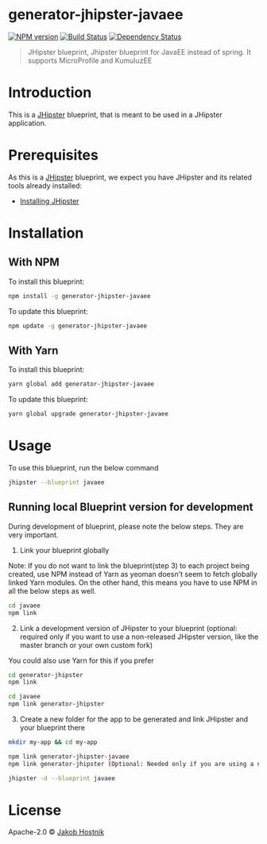 # generator-jhipster-javaee
[![NPM version][npm-image]][npm-url] [![Build Status][travis-image]][travis-url] [![Dependency Status][daviddm-image]][daviddm-url]
> JHipster blueprint, Jhipster blueprint for JavaEE instead of spring. It supports MicroProfile and KumuluzEE

# Introduction

This is a [JHipster](https://www.jhipster.tech/) blueprint, that is meant to be used in a JHipster application.

# Prerequisites

As this is a [JHipster](https://www.jhipster.tech/) blueprint, we expect you have JHipster and its related tools already installed:

- [Installing JHipster](https://www.jhipster.tech/installation/)

# Installation

## With NPM

To install this blueprint:

```bash
npm install -g generator-jhipster-javaee
```

To update this blueprint:

```bash
npm update -g generator-jhipster-javaee
```

## With Yarn

To install this blueprint:

```bash
yarn global add generator-jhipster-javaee
```

To update this blueprint:

```bash
yarn global upgrade generator-jhipster-javaee
```

# Usage

To use this blueprint, run the below command

```bash
jhipster --blueprint javaee
```


## Running local Blueprint version for development

During development of blueprint, please note the below steps. They are very important.

1. Link your blueprint globally 

Note: If you do not want to link the blueprint(step 3) to each project being created, use NPM instead of Yarn as yeoman doesn't seem to fetch globally linked Yarn modules. On the other hand, this means you have to use NPM in all the below steps as well.

```bash
cd javaee
npm link
```

2. Link a development version of JHipster to your blueprint (optional: required only if you want to use a non-released JHipster version, like the master branch or your own custom fork)

You could also use Yarn for this if you prefer

```bash
cd generator-jhipster
npm link

cd javaee
npm link generator-jhipster
```

3. Create a new folder for the app to be generated and link JHipster and your blueprint there

```bash
mkdir my-app && cd my-app

npm link generator-jhipster-javaee
npm link generator-jhipster (Optional: Needed only if you are using a non-released JHipster version)

jhipster -d --blueprint javaee

```

# License

Apache-2.0 © [Jakob Hostnik](jakob.hostnik.si)


[npm-image]: https://img.shields.io/npm/v/generator-jhipster-javaee.svg
[npm-url]: https://npmjs.org/package/generator-jhipster-javaee
[travis-image]: https://travis-ci.org/hostops/generator-jhipster-javaee.svg?branch=master
[travis-url]: https://travis-ci.org/hostops/generator-jhipster-javaee
[daviddm-image]: https://david-dm.org/hostops/generator-jhipster-javaee.svg?theme=shields.io
[daviddm-url]: https://david-dm.org/hostops/generator-jhipster-javaee
